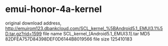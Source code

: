 # emui-honor-4a-kernel
original download address,
http://emuirom123.dbankcloud.com/SCL_kernel_%5BAndroid5.1_EMUI3.1%5D.tar.gz?rid=1599
file name SCL_kernel_[Android5.1_EMUI3.1].tar
MD5 82DFEA757D84398DEF0D6144B8019566
file size 125410183
